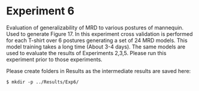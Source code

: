 # Experiment 6

Evaluation of generalizability of MRD to various postures of mannequin. Used to generate Figure 17. In this experiment cross validation is performed for each T-shirt over 6 postures generating a set of 24 MRD models. This model training takes a long time (About 3-4 days). The same models are used to evaluate the results of Experiments 2,3,5. Please run this experiment prior to those experiments.

Please create folders in Results as the intermediate results are saved here:
```
$ mkdir -p ../Results/Exp6/
```

